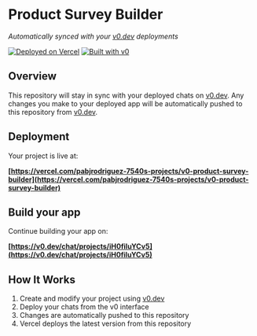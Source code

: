 # Product Survey Builder

*Automatically synced with your [v0.dev](https://v0.dev) deployments*

[![Deployed on Vercel](https://img.shields.io/badge/Deployed%20on-Vercel-black?style=for-the-badge&logo=vercel)](https://vercel.com/pabjrodriguez-7540s-projects/v0-product-survey-builder)
[![Built with v0](https://img.shields.io/badge/Built%20with-v0.dev-black?style=for-the-badge)](https://v0.dev/chat/projects/iH0fiIuYCv5)

## Overview

This repository will stay in sync with your deployed chats on [v0.dev](https://v0.dev).
Any changes you make to your deployed app will be automatically pushed to this repository from [v0.dev](https://v0.dev).

## Deployment

Your project is live at:

**[https://vercel.com/pabjrodriguez-7540s-projects/v0-product-survey-builder](https://vercel.com/pabjrodriguez-7540s-projects/v0-product-survey-builder)**

## Build your app

Continue building your app on:

**[https://v0.dev/chat/projects/iH0fiIuYCv5](https://v0.dev/chat/projects/iH0fiIuYCv5)**

## How It Works

1. Create and modify your project using [v0.dev](https://v0.dev)
2. Deploy your chats from the v0 interface
3. Changes are automatically pushed to this repository
4. Vercel deploys the latest version from this repository
